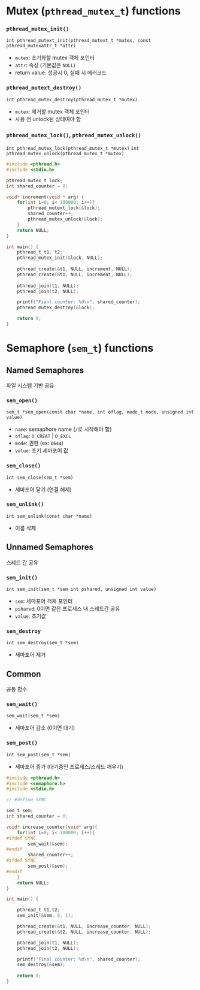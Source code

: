 
# Mutex (`pthread_mutex_t`) functions

### `pthread_mutex_init()`

`int pthread_mutext_init(pthread_mutext_t *mutex, const pthread_mutexattr_t *attr)`

- `mutex`: 초기화할 mutex 객체 포인터
- `attr`: 속성 (기본값은 `NULL`)
- return value: 성공시 0, 실패 시 에러코드

### `pthread_mutext_destroy()`

`int pthread_mutex_destroy(pthread_mutex_t *mutex)`

- `mutex`: 제거할 mutex 객체 포인터
- 사용 전 unlock된 상태여야 함

### `pthread_mutex_lock()`, `pthread_mutex_unlock()`

`int pthread_mutex_lock(pthread_mutex_t *mutex)`
`int pthread_mutex_unlock(pthread_mutex_t *mutex)`

```c
#include <pthread.h>
#include <stdio.h>

pthread_mutex_t lock;
int shared_counter = 0;

void* increment(void * arg) {
	for(int i=0; i< 100000; i++){
		pthread_mutext_lock(&lock);
		shared_counter++;
		pthread_mutex_unlock(&lock);
	}
	return NULL;
}

int main() {
	pthread_t t1, t2;
	pthread_mutex_init(&lock, NULL);
	
	pthread_create(&t1, NULL, increment, NULL);
	pthread_create(&t1, NULL, increment, NULL);
	
	pthread_join(t1, NULL);
	pthread_join(t2, NULL);

	printf("Fianl counter: %d\n", shared_counter);
	pthread_mutex_destroy(&lock);

	return 0;
}
```


# Semaphore (`sem_t`) functions

## Named Semaphores
파일 시스템 기반 공유

### `sem_open()`

`sem_t *sem_open(const char *name, int oflag, mode_t mode, unsigned int value)`

- `name`: semaphore name (`/`로 시작해야 함)
- `oflag`: `O_CREAT` | `O_EXCL`
- `mode`: 권한 (ex: `0644`)
- `value`: 초기 세마포어 값

### `sem_close()`

`int sem_close(sem_t *sem)`

- 세마포어 닫기 (연결 해제)

### `sem_unlink()`

`int sem_unlink(const char *name)`

- 이름 삭제


## Unnamed Semaphores
스레드 간 공유

### `sem_init()`

`int sem_init(sem_t *sem int pshared, unsigned int value)`

- `sem`: 세마포어 객체 포인터
- `pshared`: 0이면 같은 프로세스 내 스레드간 공유
- `value`: 초기값

### `sem_destroy`

`int sem_destroy(sem_t *sem)`

- 세마포어 제거


## Common 
공통 함수

### `sem_wait()`

`sem_wait(sem_t *sem)`

- 세마포어 감소 (0이면 대기)

### `sem_post()`

`int sem_post(sem_t *sem)`

- 세마포어 증가 (대기중인 프로세스/스레드 깨우기)


```c
#include <pthread.h>
#include <semaphore.h>
#include <stdio.h>

// #define SYNC

sem_t sem;
int shared_counter = 0;

void* increase_counter(void* arg){
	for(int i=0; i< 100000; i++){
#ifdef SYNC
		sem_wait(&sem);
#endif
		shared_counter++;
#ifdef SYNC
		sem_post(&sem);
#endif
	}
	return NULL;
}

int main() {

	pthread_t t1,t2;
	sem_init(&sem, 0, 1);

	pthread_create(&t1, NULL, increase_counter, NULL);
	pthread_create(&t2, NULL, increase_counter, NULL);

	pthread_join(t1, NULL);
	pthread_join(t2, NULL);

	printf("Final counter: %d\n", shared_counter);
	sem_destroy(&sem);
	
	return 0;
}
```

